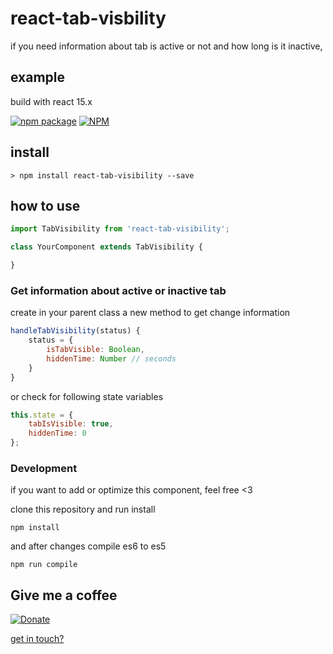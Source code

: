 # react-tab-visbility

if you need information about tab is active or not and how long is it inactive,

## example

build with react 15.x

[![npm package](https://nodei.co/npm/react-tab-visibility.png?downloads=true&downloadRank=true&stars=true)](https://nodei.co/npm/react-tab-visibility/)
[![NPM](https://nodei.co/npm-dl/react-tab-visibility.png?months=6&height=3)](https://www.npmjs.com/package/react-tab-visibility)

## install

```
> npm install react-tab-visibility --save
```

## how to use

```jsx
import TabVisibility from 'react-tab-visibility';

class YourComponent extends TabVisibility {

}
```

### Get information about active or inactive tab

create in your parent class a new method to get change information

```js
handleTabVisibility(status) {
    status = {
        isTabVisible: Boolean,
        hiddenTime: Number // seconds
    }
}
```

or check for following state variables

```js
this.state = {
    tabIsVisible: true,
    hiddenTime: 0
};
```

### Development

if you want to add or optimize this component, feel free <3

clone this repository and run install

```
npm install
```

and after changes compile es6 to es5

```
npm run compile
```

## Give me a coffee

[![Donate](https://img.shields.io/badge/donate-%20%E2%9D%A4%20-green.svg)](https://www.paypal.me/schauf)

[get in touch?](http://www.holger-schauf.de)
